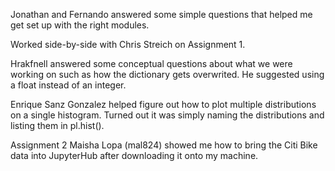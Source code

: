 Jonathan and Fernando answered some simple questions that helped me get set up with the right modules.

Worked side-by-side with Chris Streich on Assignment 1.

Hrakfnell answered some conceptual questions about what we were working on such as how the dictionary gets overwrited.
He suggested using a float instead of an integer.

Enrique Sanz Gonzalez helped figure out how to plot multiple distributions on a single histogram. Turned out it was simply naming the
distributions and listing them in pl.hist().

Assignment 2
Maisha Lopa (mal824) showed me how to bring the Citi Bike data into JupyterHub after downloading it onto my machine.

